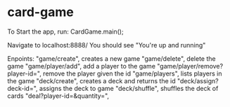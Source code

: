 # card-game

To Start the app, run:
CardGame.main();

Navigate to localhost:8888/
You should see "You're up and running"

Enpoints:
"game/create", creates a new game 
"game/delete", delete the game 
"game/player/add", add a player to the game
"game/player/remove?player-id=<id-returned>", remove the player given the id
"game/players", lists players in the game
"deck/create", creates a deck and returns the id
"deck/assign?deck-id=<deck-id>", assigns the deck to game 
"deck/shuffle", shuffles the deck of cards
"deal?player-id=<playerid>&quantity=<a-quantity>",  